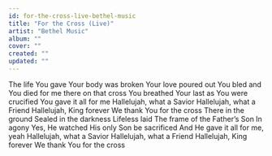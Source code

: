 ```yaml
---
id: for-the-cross-live-bethel-music
title: "For the Cross (Live)"
artist: "Bethel Music"
album: ""
cover: ""
created: ""
updated: ""
---
```


The life You gave
Your body was broken
Your love poured out
You bled and You died for me there on that cross
You breathed Your last as You were crucified
You gave it all for me
Hallelujah, what a Savior
Hallelujah, what a Friend
Hallelujah, King forever
We thank You for the cross
There in the ground
Sealed in the darkness
Lifeless laid
The frame of the Father’s Son
In agony
Yes, He watched His only Son be sacrificed
And He gave it all for me, yeah
Hallelujah, what a Savior
Hallelujah, what a Friend
Hallelujah, King forever
We thank You for the cross